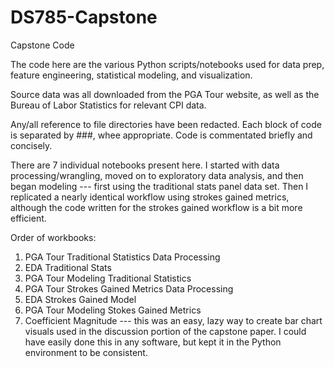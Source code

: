# DS785-Capstone
Capstone Code

The code here are the various Python scripts/notebooks used for data prep, feature engineering, statistical modeling, and visualization. 

Source data was all downloaded from the PGA Tour website, as well as the Bureau of Labor Statistics for relevant CPI data. 

Any/all reference to file directories have been redacted. Each block of code is separated by ###, whee appropriate. Code is commentated briefly and concisely. 

There are 7 individual notebooks present here. I started with data processing/wrangling, moved on to exploratory data analysis, and then began modeling --- first using the traditional stats panel data set. Then I replicated a nearly identical workflow using strokes gained metrics, although the code written for the strokes gained workflow is a bit more efficient. 

Order of workbooks:
1. PGA Tour Traditional Statistics Data Processing
2. EDA Traditional Stats
3. PGA Tour Modeling Traditional Statistics
4. PGA Tour Strokes Gained Metrics Data Processing
5. EDA Strokes Gained Model
6. PGA Tour Modeling Stokes Gained Metrics
7. Coefficient Magnitude --- this was an easy, lazy way to create bar chart visuals used in the discussion portion of the capstone paper. I could have easily done this in any software, but kept it in the Python environment to be consistent. 

